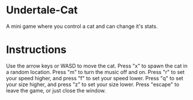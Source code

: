# Undertale-Cat
A mini game where you control a cat and can change it's stats.

# Instructions
Use the arrow keys or WASD to move the cat. Press "x" to spawn the cat in a random location. Press "m" to turn the music off and on. Press "r" to set your speed higher, and press "f" to set your speed lower. Press "q" to set your size higher, and press "z" to set your size lower. Press "escape" to leave the game, or just close the window.
